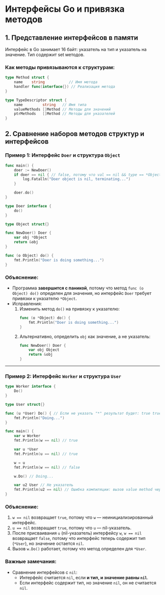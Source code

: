 # Интерфейсы Go и привязка методов

## 1. **Представление интерфейсов в памяти**
Интерфейс в Go занимает 16 байт: указатель на тип и указатель на значение. Тип содержит set методов.

### Как методы привязываются к структурам:
```go
type Method struct {
    name    string           // Имя метода
    handler func(interface{}) // Реализация метода
}

type TypeDescriptor struct {
    name         string   // Имя типа
    valueMethods []Method // Методы для значений
    ptrMethods   []Method // Методы для указателей
}
```

## 2. Сравнение наборов методов структур и интерфейсов

### Пример 1: Интерфейс `Doer` и структура `Object`
```go
func main() {
    doer := NewDoer()
    if doer == nil { // false, потому что val == nil && type == *Object
        log.Fatalln("Doer object is nil, terminating...")
    }

    doer.do()
}

type Doer interface {
    do()
}

type Object struct{}

func NewDoer() Doer {
    var obj *Object
    return &obj
}

func (o Object) do() {
    fmt.Println("Doer is doing something...")
}
```

### Объяснение:
- Программа **завершится с паникой**, потому что метод `func (o Object) do()` определен для значения, но интерфейс `Doer` требует привязки к указателю `*Object`.
- Исправления:
  1. Изменить метод `do()` на привязку к указателю:
     ```go
     func (o *Object) do() {
         fmt.Println("Doer is doing something...")
     }
     ```
  2. Альтернативно, определить `obj` как значение, а не указатель:
     ```go
     func NewDoer() Doer {
         var obj Object
         return &obj
     }
     ```

---

### Пример 2: Интерфейс `Worker` и структура `User`
```go
type Worker interface {
    Do()
}

type User struct{}

func (u *User) Do() { // Если не указать "*" результат будет: true true false паника
    fmt.Println("Doing...")
}

func main() {
    var w Worker
    fmt.Println(w == nil) // true

    var u *User
    fmt.Println(u == nil) // true

    w = u
    fmt.Println(w == nil) // false

    w.Do() // Doing...

    var u2 User // Не указатель
    fmt.Println(u2 == nil) // Ошибка компиляции: вызов value method через nil-указатель
}
```

### Объяснение:
1. `w == nil` возвращает `true`, потому что `w` — неинициализированный интерфейс.
2. `u == nil` возвращает `true`, потому что `u` — nil-указатель.
3. После присваивания `u` (nil-указатель) интерфейсу `w`, `w == nil` возвращает `false`, потому что интерфейс теперь содержит тип (`*User`), но значение остается `nil`.
4. Вызов `w.Do()` работает, потому что метод определен для `*User`.

### Важные замечания:
- Сравнение интерфейсов с `nil`:
  - Интерфейс считается `nil`, если **и тип, и значение равны `nil`**.
  - Если интерфейс содержит тип, но значение `nil`, он не считается `nil`.